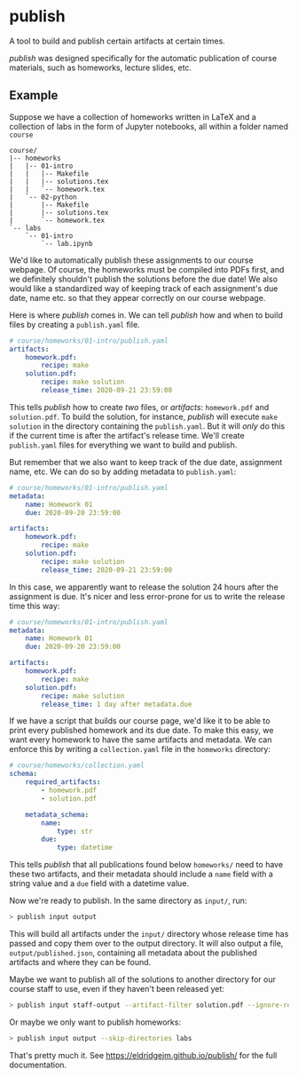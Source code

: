 publish
=======

A tool to build and publish certain artifacts at certain times.

*publish* was designed specifically for the automatic publication of course
materials, such as homeworks, lecture slides, etc.

Example
-------

Suppose we have a collection of homeworks written in LaTeX and a collection of
labs in the form of Jupyter notebooks, all within a folder named `course`

```text
course/
|-- homeworks
|   |-- 01-intro
|   |   |-- Makefile
|   |   |-- solutions.tex
|   |   `-- homework.tex
|   `-- 02-python
|       |-- Makefile
|       |-- solutions.tex
|       `-- homework.tex
`-- labs
    `-- 01-intro
        `-- lab.ipynb
```

We'd like to automatically publish these assignments to our course webpage. Of
course, the homeworks must be compiled into PDFs first, and we definitely
shouldn't publish the solutions before the due date! We also would like a
standardized way of keeping track of each assignment's due date, name etc. so
that they appear correctly on our course webpage.

Here is where *publish* comes in. We can tell *publish* how and when to build
files by creating a `publish.yaml` file.

```yaml
# course/homeworks/01-intro/publish.yaml
artifacts:
    homework.pdf:
        recipe: make
    solution.pdf:
        recipe: make solution
        release_time: 2020-09-21 23:59:00

```

This tells *publish* how to create *two* files, or *artifacts*: `homework.pdf`
and `solution.pdf`. To build the solution, for instance, *publish* will execute
`make solution` in the directory containing the `publish.yaml`. But it will
*only* do this if the current time is after the artifact's release time.
We'll create `publish.yaml` files for everything we want to build and publish.

But remember that we also want to keep track of the due date, assignment name,
etc. We can do so by adding metadata to `publish.yaml`:

```yaml
# course/homeworks/01-intro/publish.yaml
metadata:
    name: Homework 01
    due: 2020-09-20 23:59:00

artifacts:
    homework.pdf:
        recipe: make
    solution.pdf:
        recipe: make solution
        release_time: 2020-09-21 23:59:00
```

In this case, we apparently want to release the solution 24 hours after the
assignment is due. It's nicer and less error-prone for us to write the release
time this way:

```yaml
# course/homeworks/01-intro/publish.yaml
metadata:
    name: Homework 01
    due: 2020-09-20 23:59:00

artifacts:
    homework.pdf:
        recipe: make
    solution.pdf:
        recipe: make solution
        release_time: 1 day after metadata.due
```

If we have a script that builds our course page, we'd like it to be able to
print every published homework and its due date. To make this easy, we want
every homework to have the same artifacts and metadata. We can enforce this by
writing a `collection.yaml` file in the `homeworks` directory:

```yaml
# course/homeworks/collection.yaml
schema:
    required_artifacts:
        - homework.pdf
        - solution.pdf

    metadata_schema:
        name:
            type: str
        due:
            type: datetime
```

This tells *publish* that all publications found below `homeworks/` need to have
these two artifacts, and their metadata should include a `name` field with a
string value and a `due` field with a datetime value.

Now we're ready to publish. In the same directory as `input/`, run:

```bash
> publish input output
```

This will build all artifacts under the `input/` directory whose release time
has passed and copy them over to the output directory. It will also output a
file, `output/published.json`, containing all metadata about the published
artifacts and where they can be found.

Maybe we want to publish all of the solutions to another directory for our
course staff to use, even if they haven't been released yet:

```bash
> publish input staff-output --artifact-filter solution.pdf --ignore-release-time
```

Or maybe we only want to publish homeworks:

```bash
> publish input output --skip-directories labs
```

That's pretty much it. See https://eldridgejm.github.io/publish/ for the full
documentation. 

